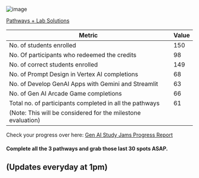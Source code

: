 ![image](https://github.com/gdscsies/GenAI-Study-Jams/assets/169880752/f3c77d86-9c68-4336-b82f-43215a729265)

[Pathways + Lab Solutions](https://docs.google.com/document/d/1YQ8tCVW9gBWFjuik1TRm4o1edv4lnuFLmC6lzfQB29E/edit)

| Metric                                                 | Value |
|--------------------------------------------------------|-------|
| No. of students enrolled                               | 150   |
| No. Of participants who redeemed the credits           | 98    |
| No. of correct students enrolled                       | 149   |
| No. of Prompt Design in Vertex AI completions          | 68    |
| No. of Develop GenAI Apps with Gemini and Streamlit    | 63    |
| No. of Gen AI Arcade Game completions                  | 66    |
| Total no. of participants completed in all the pathways| 61    | 
|(Note: This will be considered for the milestone evaluation)    |


Check your progress over here: 
[Gen AI Study Jams Progress Report](https://docs.google.com/spreadsheets/d/1gibgjJc6bTCKf2KufG9zS8EcuOvxZYjFlHEZTLlJMpA/edit?usp=sharing)

#### Complete all the 3 pathways and grab those last 30 spots ASAP.


## (Updates everyday at 1pm)
